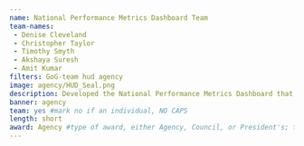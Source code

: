```yaml
---
name: National Performance Metrics Dashboard Team
team-names:
 - Denise Cleveland
 - Christopher Taylor
 - Timothy Smyth
 - Akshaya Suresh
 - Amit Kumar
filters: GoG-team hud agency
image: agency/HUD_Seal.png
description: Developed the National Performance Metrics Dashboard that collects data from programs across HUD to set targets for critical Secretarial and Departmental initiatives. Their work helps teams understand what needs to happen in their community and then document their effort and results.
banner: agency
team: yes #mark no if an individual, NO CAPS 
length: short
award: Agency #type of award, either Agency, Council, or President's; this is case sensitive so make sure to match the options listed exactly. This section generates the format of the card
---
```


